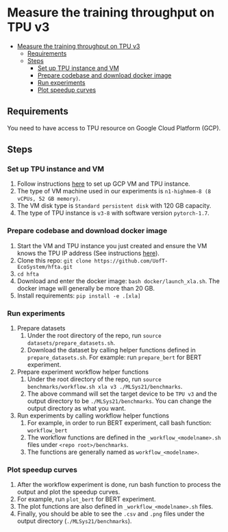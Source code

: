 # Measure the training throughput on TPU v3

- [Measure the training throughput on TPU v3](#measure-the-training-throughput-on-tpu-v3)
  - [Requirements](#requirements)
  - [Steps](#steps)
    - [Set up TPU instance and VM](#set-up-tpu-instance-and-vm)
    - [Prepare codebase and download docker image](#prepare-codebase-and-download-docker-image)
    - [Run experiments](#run-experiments)
    - [Plot speedup curves](#plot-speedup-curves)

## Requirements

You need to have access to TPU resource on Google Cloud Platform (GCP).

## Steps

### Set up TPU instance and VM

1. Follow instructions [here](https://github.com/pytorch/xla#VMImage) to set up GCP VM and TPU instance.
2. The type of VM machine used in our experiments is `n1-highmem-8 (8 vCPUs, 52 GB memory)`.
3. The VM disk type is `Standard persistent disk` with 120 GB capacity.
4. The type of TPU instance is `v3-8` with software version `pytorch-1.7`.

### Prepare codebase and download docker image

1. Start the VM and TPU instance you just created and ensure the VM knows the TPU IP address (See instructions [here](https://github.com/pytorch/xla#VMImage)).
2. Clone this repo: `git clone https://github.com/UofT-EcoSystem/hfta.git`
3. `cd hfta`
4. Download and enter the docker image: `bash docker/launch_xla.sh`. The docker image will generally be more than 20 GB.
5. Install requirements: `pip install -e .[xla]`

### Run experiments

1. Prepare datasets
   1. Under the root directory of the repo, run `source datasets/prepare_datasets.sh`.
   2. Download the dataset by calling helper functions defined in `prepare_datasets.sh`. For example: run `prepare_bert` for BERT experiment.
2. Prepare experiment workflow helper functions
   1. Under the root directory of the repo, run `source benchmarks/workflow.sh xla v3 ./MLSys21/benchmarks`.
   2. The above command will set the target device to be `TPU v3` and the output directory to be `./MLSys21/benchmarks`. You can change the output directory as what you want.
3. Run experiments by calling workflow helper functions
   1. For example, in order to run BERT experiment, call bash function: `workflow_bert`
   2. The workflow functions are defined in the `_workflow_<modelname>.sh` files under `<repo root>/benchmarks`.
   3. The functions are generally named as `workflow_<modelname>`.

### Plot speedup curves

1. After the workflow experiment is done, run bash function to process the output and plot the speedup curves.
2. For example, run `plot_bert` for BERT experiment.
3. The plot functions are also defined in `_workflow_<modelname>.sh` files.
4. Finally, you should be able to see the `.csv` and `.png` files under the output directory (`./MLSys21/benchmarks`).
